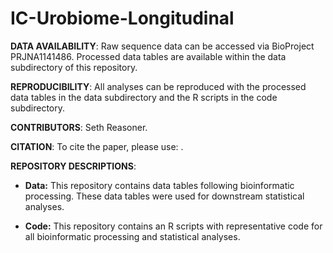 # IC-Urobiome-Longitudinal


**DATA AVAILABILITY**: Raw sequence data can be accessed via BioProject PRJNA1141486. Processed data tables are available within the data subdirectory of this repository.

**REPRODUCIBILITY**: All analyses can be reproduced with the processed data tables in the data subdirectory and the R scripts in the code subdirectory.

**CONTRIBUTORS**: Seth Reasoner.

**CITATION**: To cite the paper, please use: .

**REPOSITORY DESCRIPTIONS**:

 * **Data:**  This repository contains data tables following bioinformatic processing. These data tables were used for downstream statistical analyses.

* **Code:** This repository contains an R scripts with representative code for all bioinformatic processing and statistical analyses.
